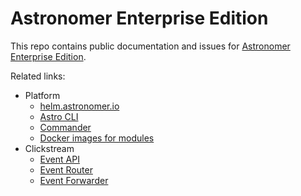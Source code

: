 # Astronomer Enterprise Edition

This repo contains public documentation and issues for
[Astronomer Enterprise Edition](https://enterprise.astronomer.io).

Related links:

* Platform
  * [helm.astronomer.io](https://github.com/astronomerio/helm.astronomer.io)
  * [Astro CLI](https://github.com/astronomerio/astro-cli)
  * [Commander](https://github.com/astronomerio/commander)
  * [Docker images for modules](github.com/astronomerio/astronomer)
* Clickstream
  * [Event API](https://github.com/astronomerio/event-api)
  * [Event Router](https://github.com/astronomerio/event-router)
  * [Event Forwarder](https://github.com/astronomerio/event-forwarder)
